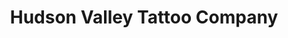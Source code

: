 ---
title: "Hudson Valley Tattoo Company"
url: /wappingers-falls/hudson-valley-tattoo-company/
shop: Tattoo
---